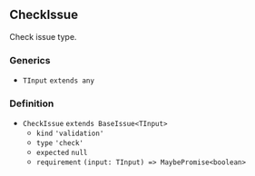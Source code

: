 CheckIssue
----------

Check issue type.

### Generics

*   `TInput` `extends any`

### Definition

*   `CheckIssue` `extends BaseIssue<TInput>`
    *   `kind` `'validation'`
    *   `type` `'check'`
    *   `expected` `null`
    *   `requirement` `(input: TInput) => MaybePromise<boolean>`